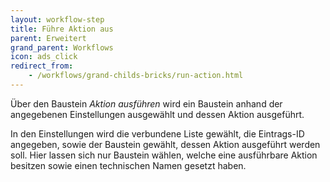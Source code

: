 ```yaml
---
layout: workflow-step
title: Führe Aktion aus
parent: Erweitert
grand_parent: Workflows
icon: ads_click
redirect_from:
    - /workflows/grand-childs-bricks/run-action.html
---
```


Über den Baustein _Aktion ausführen_ wird ein Baustein anhand der angegebenen Einstellungen ausgewählt und dessen Aktion ausgeführt.

In den Einstellungen wird die verbundene Liste gewählt, die Eintrags-ID angegeben, sowie der Baustein gewählt, dessen Aktion ausgeführt werden soll.
Hier lassen sich nur Baustein wählen, welche eine ausführbare Aktion besitzen sowie einen technischen Namen gesetzt haben.
